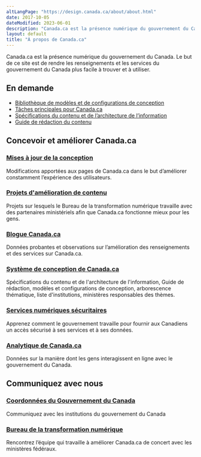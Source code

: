 ```yaml
---
altLangPage: "https://design.canada.ca/about/about.html"
date: 2017-10-05
dateModified: 2023-06-01
description: "Canada.ca est la présence numérique du gouvernement du Canada."
layout: default
title: "À propos de Canada.ca"
---
```

<div class="row profile">
  <div class="col-md-8">
    <p>Canada.ca est la présence numérique du gouvernement du Canada. Le but de ce site est de rendre les renseignements et les services du gouvernement du Canada plus facile à trouver et à utiliser.</p>
  </div>
</div>
<div class="row">
  <div class="col-md-4 col-xs-12 pull-right">
    <section class="lnkbx">
      <h2>En demande</h2>
      <ul>
        <li><a href="{{ site.urlcanadaca}}/fr/gouvernement/a-propos/systeme-conception/bibliotheque-modeles.html">Bibliothèque de modèles et de configurations de conception</a></li>
        <li><a href="{{ site.url }}/a-propos/taches-principales-pour-canada-ca.html">Tâches principales pour Canada.ca</a></li>
        <li><a href="{{ site.url }}/architecture/specifications-contenu-architecture-information-canada.html">Spécifications du contenu et de l’architecture de l’information</a></li>
        <li><a href="{{ site.url }}/guide-redaction/">Guide de rédaction du contenu</a></li>
      </ul>
    </section>
  </div>
  <section class="col-md-8 pull-left gc-drmt">
    <h2>Concevoir et améliorer Canada.ca</h2>
    <div class="wb-eqht row">
      <div class="col-md-6">
        <section>
          <h3 class="h5"><a href="{{ site.url }}/a-propos/derniers-changements.html">Mises à jour de la conception</a></h3>
          <p>Modifications apportées aux pages de Canada.ca dans le but d’améliorer constamment l’expérience des utilisateurs.</p>
        </section>
      </div>
      <div class="col-md-6">
        <section>
          <h3 class="h5"><a href="{{ site.urlblogca }}/pages/apercu-projet.html">Projets d'amélioration de contenu</a></h3>
          <p>Projets sur lesquels le Bureau de la transformation numérique travaille avec des partenaires ministériels afin que Canada.ca fonctionne mieux pour les gens.</p>
        </section>
      </div>
      <div class="clearfix"></div>
      <div class="col-md-6">
        <section>
          <h3 class="h5"><a href="{{ site.urlblogca }}">Blogue Canada.ca</a></h3>
          <p>Données probantes et observations sur l’amélioration des renseignements et des services sur Canada.ca.</p>
        </section>
      </div>
      <div class="col-md-6">
        <section>
          <h3 class="h5"><a href="{{ site.urlcanadaca }}/fr/gouvernement/a-propos/systeme-conception.html">Système de conception de Canada.ca</a></h3>
          <p>Spécifications du contenu et de l'architecture de l'information, Guide de rédaction, modèles et configurations de conception, arborescence thématique, liste d'institutions, ministères responsables des thèmes.</p>
        </section>
      </div>
      <div class="clearfix"></div>
      <div class="col-md-6">
        <section>
          <h3 class="h5"><a href="{{ site.urlcanadaca }}/fr/gouvernement/a-propos/services-numeriques-securitaires.html">Services numériques sécuritaires</a></h3>
          <p>Apprenez comment le gouvernement travaille pour fournir aux Canadiens un accès sécurisé à ses services et à ses données.</p>
        </section>
      </div>
      <div class="col-md-6">
        <section>
          <h3 class="h5"><a href="{{ site.urlcanadaca }}/fr/analytique.html">Analytique de Canada.ca</a></h3>
          <p>Données sur la manière dont les gens interagissent en ligne avec le gouvernement du Canada.</p>
        </section>
      </div>
    </div>
  </section>
  <div class="clearfix"></div>
  <section class="col-md-8 pull-left gc-drmt">
    <h2>Communiquez avec nous</h2>
    <div class="wb-eqht row">
      <div class="col-md-6">
        <section>
          <h3 class="h5"><a href="{{ site.urlcanadaca }}/fr/contact.html">Coordonnées du Gouvernement du Canada</a></h3>
          <p>Communiquez avec les institutions du gouvernement du Canada</p>
        </section>
      </div>
      <div class="col-md-6">
        <section>
          <h3 class="h5"><a href="{{ site.url }}/a-propos/bureau-transformation-numerique.html">Bureau de la transformation numérique</a></h3>
          <p>Rencontrez l’équipe qui travaille à améliorer Canada.ca de concert avec les ministères fédéraux. </p>
        </section>
      </div>
    </div>
  </section>
</div>
